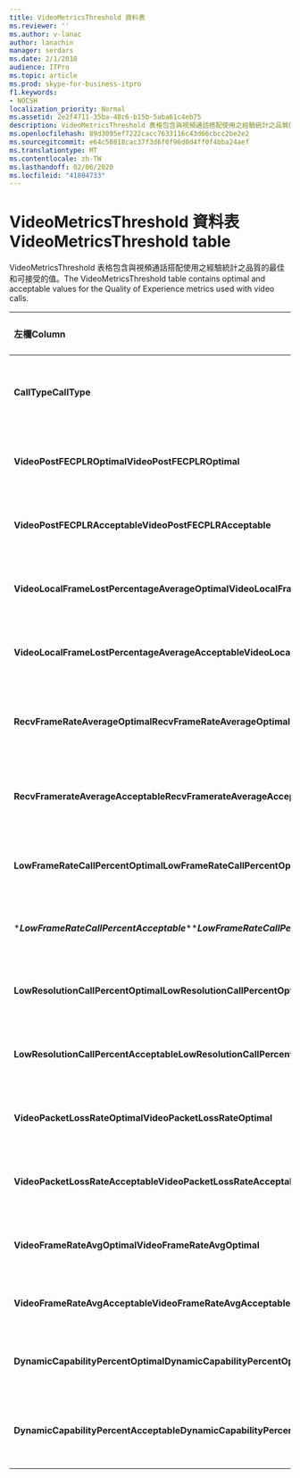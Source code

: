 ```yaml
---
title: VideoMetricsThreshold 資料表
ms.reviewer: ''
ms.author: v-lanac
author: lanachin
manager: serdars
ms.date: 2/1/2018
audience: ITPro
ms.topic: article
ms.prod: skype-for-business-itpro
f1.keywords:
- NOCSH
localization_priority: Normal
ms.assetid: 2e2f4711-35ba-48c6-b15b-5aba61c4eb75
description: VideoMetricsThreshold 表格包含與視頻通話搭配使用之經驗統計之品質的最佳和可接受的值。
ms.openlocfilehash: 89d3095ef7222cacc7633116c43d66cbcc2be2e2
ms.sourcegitcommit: e64c50818cac37f3d6f0f96d0d4ff0f4bba24aef
ms.translationtype: MT
ms.contentlocale: zh-TW
ms.lasthandoff: 02/06/2020
ms.locfileid: "41804733"
---
```

# <a name="videometricsthreshold-table"></a><span data-ttu-id="f10a1-103">VideoMetricsThreshold 資料表</span><span class="sxs-lookup"><span data-stu-id="f10a1-103">VideoMetricsThreshold table</span></span>
 
<span data-ttu-id="f10a1-104">VideoMetricsThreshold 表格包含與視頻通話搭配使用之經驗統計之品質的最佳和可接受的值。</span><span class="sxs-lookup"><span data-stu-id="f10a1-104">The VideoMetricsThreshold table contains optimal and acceptable values for the Quality of Experience metrics used with video calls.</span></span>
  

| <span data-ttu-id="f10a1-105">**左欄**</span><span class="sxs-lookup"><span data-stu-id="f10a1-105">**Column**</span></span>                                               | <span data-ttu-id="f10a1-106">**資料類型**</span><span class="sxs-lookup"><span data-stu-id="f10a1-106">**Data Type**</span></span>       | <span data-ttu-id="f10a1-107">**索引鍵/索引**</span><span class="sxs-lookup"><span data-stu-id="f10a1-107">**Key/Index**</span></span>  | <span data-ttu-id="f10a1-108">**詳細資料**</span><span class="sxs-lookup"><span data-stu-id="f10a1-108">**Details**</span></span>                          |
|:---------------------------------------------------------|:--------------------|:---------------|:-------------------------------------|
| <span data-ttu-id="f10a1-109">**CallType**</span><span class="sxs-lookup"><span data-stu-id="f10a1-109">**CallType**</span></span> <br/>                                       | <span data-ttu-id="f10a1-110">int</span><span class="sxs-lookup"><span data-stu-id="f10a1-110">int</span></span>  <br/>          | <span data-ttu-id="f10a1-111">首選</span><span class="sxs-lookup"><span data-stu-id="f10a1-111">Primary</span></span>  <br/> | <span data-ttu-id="f10a1-112">所撥打的通話類型。</span><span class="sxs-lookup"><span data-stu-id="f10a1-112">Type of call that was placed.</span></span>  <br/> |
| <span data-ttu-id="f10a1-113">**VideoPostFECPLROptimal**</span><span class="sxs-lookup"><span data-stu-id="f10a1-113">**VideoPostFECPLROptimal**</span></span> <br/>                         | <span data-ttu-id="f10a1-114">decimal （5，2）</span><span class="sxs-lookup"><span data-stu-id="f10a1-114">decimal(5,2)</span></span>  <br/> |                | <span data-ttu-id="f10a1-115">預設值為0.05。</span><span class="sxs-lookup"><span data-stu-id="f10a1-115">The default value is 0.05.</span></span>  <br/>    |
| <span data-ttu-id="f10a1-116">**VideoPostFECPLRAcceptable**</span><span class="sxs-lookup"><span data-stu-id="f10a1-116">**VideoPostFECPLRAcceptable**</span></span> <br/>                      | <span data-ttu-id="f10a1-117">decimal （5，2）</span><span class="sxs-lookup"><span data-stu-id="f10a1-117">decimal(5,2)</span></span>  <br/> |                | <span data-ttu-id="f10a1-118">預設值為0.10。</span><span class="sxs-lookup"><span data-stu-id="f10a1-118">The default value is 0.10.</span></span>  <br/>    |
| <span data-ttu-id="f10a1-119">**VideoLocalFrameLostPercentageAverageOptimal**</span><span class="sxs-lookup"><span data-stu-id="f10a1-119">**VideoLocalFrameLostPercentageAverageOptimal**</span></span> <br/>    | <span data-ttu-id="f10a1-120">decimal （5，2）</span><span class="sxs-lookup"><span data-stu-id="f10a1-120">decimal(5,2)</span></span>  <br/> |                | <span data-ttu-id="f10a1-121">預設值為5.0。</span><span class="sxs-lookup"><span data-stu-id="f10a1-121">The default value is 5.0.</span></span>  <br/>     |
| <span data-ttu-id="f10a1-122">**VideoLocalFrameLostPercentageAverageAcceptable**</span><span class="sxs-lookup"><span data-stu-id="f10a1-122">**VideoLocalFrameLostPercentageAverageAcceptable**</span></span> <br/> | <span data-ttu-id="f10a1-123">decimal （5，2）</span><span class="sxs-lookup"><span data-stu-id="f10a1-123">decimal(5,2)</span></span>  <br/> |                | <span data-ttu-id="f10a1-124">預設值為10.0。</span><span class="sxs-lookup"><span data-stu-id="f10a1-124">The default value is 10.0.</span></span>  <br/>    |
| <span data-ttu-id="f10a1-125">**RecvFrameRateAverageOptimal**</span><span class="sxs-lookup"><span data-stu-id="f10a1-125">**RecvFrameRateAverageOptimal**</span></span> <br/>                    | <span data-ttu-id="f10a1-126">十進位（9，4）</span><span class="sxs-lookup"><span data-stu-id="f10a1-126">decimal(9,4)</span></span>  <br/> |                | <span data-ttu-id="f10a1-127">預設值為12.0000。</span><span class="sxs-lookup"><span data-stu-id="f10a1-127">The default value is 12.0000.</span></span>  <br/> |
| <span data-ttu-id="f10a1-128">**RecvFramerateAverageAcceptable**</span><span class="sxs-lookup"><span data-stu-id="f10a1-128">**RecvFramerateAverageAcceptable**</span></span> <br/>                 | <span data-ttu-id="f10a1-129">十進位（9，4）</span><span class="sxs-lookup"><span data-stu-id="f10a1-129">decimal(9,4)</span></span>  <br/> |                | <span data-ttu-id="f10a1-130">預設值為7.0000。</span><span class="sxs-lookup"><span data-stu-id="f10a1-130">The default value is 7.0000.</span></span>  <br/>  |
| <span data-ttu-id="f10a1-131">**LowFrameRateCallPercentOptimal**</span><span class="sxs-lookup"><span data-stu-id="f10a1-131">**LowFrameRateCallPercentOptimal**</span></span> <br/>                 | <span data-ttu-id="f10a1-132">decimal （5，2）</span><span class="sxs-lookup"><span data-stu-id="f10a1-132">decimal(5,2)</span></span>  <br/> |                | <span data-ttu-id="f10a1-133">預設值為5.0。</span><span class="sxs-lookup"><span data-stu-id="f10a1-133">The default value is 5.0.</span></span>  <br/>     |
| <span data-ttu-id="f10a1-134">\****LowFrameRateCallPercentAcceptable***\*</span><span class="sxs-lookup"><span data-stu-id="f10a1-134">\****LowFrameRateCallPercentAcceptable***\*</span></span> <br/>        | <span data-ttu-id="f10a1-135">decimal （5，2）</span><span class="sxs-lookup"><span data-stu-id="f10a1-135">decimal(5,2)</span></span>  <br/> |                | <span data-ttu-id="f10a1-136">預設值為 10.0/</span><span class="sxs-lookup"><span data-stu-id="f10a1-136">The default value is 10.0/</span></span>  <br/>    |
| <span data-ttu-id="f10a1-137">**LowResolutionCallPercentOptimal**</span><span class="sxs-lookup"><span data-stu-id="f10a1-137">**LowResolutionCallPercentOptimal**</span></span> <br/>                | <span data-ttu-id="f10a1-138">decimal （5，2）</span><span class="sxs-lookup"><span data-stu-id="f10a1-138">decimal(5,2)</span></span>  <br/> |                | <span data-ttu-id="f10a1-139">預設值為5.0。</span><span class="sxs-lookup"><span data-stu-id="f10a1-139">The default value is 5.0.</span></span>  <br/>     |
| <span data-ttu-id="f10a1-140">**LowResolutionCallPercentAcceptable**</span><span class="sxs-lookup"><span data-stu-id="f10a1-140">**LowResolutionCallPercentAcceptable**</span></span> <br/>             | <span data-ttu-id="f10a1-141">decimal （5，2）</span><span class="sxs-lookup"><span data-stu-id="f10a1-141">decimal(5,2)</span></span>  <br/> |                | <span data-ttu-id="f10a1-142">預設值為10.0。</span><span class="sxs-lookup"><span data-stu-id="f10a1-142">The default value is 10.0.</span></span>  <br/>    |
| <span data-ttu-id="f10a1-143">**VideoPacketLossRateOptimal**</span><span class="sxs-lookup"><span data-stu-id="f10a1-143">**VideoPacketLossRateOptimal**</span></span> <br/>                     | <span data-ttu-id="f10a1-144">foat</span><span class="sxs-lookup"><span data-stu-id="f10a1-144">foat</span></span>  <br/>         |                | <span data-ttu-id="f10a1-145">預設值為0.05。</span><span class="sxs-lookup"><span data-stu-id="f10a1-145">The default value is 0.05.</span></span>  <br/>    |
| <span data-ttu-id="f10a1-146">**VideoPacketLossRateAcceptable**</span><span class="sxs-lookup"><span data-stu-id="f10a1-146">**VideoPacketLossRateAcceptable**</span></span> <br/>                  | <span data-ttu-id="f10a1-147">浮</span><span class="sxs-lookup"><span data-stu-id="f10a1-147">float</span></span>  <br/>        |                | <span data-ttu-id="f10a1-148">預設值為0.10。</span><span class="sxs-lookup"><span data-stu-id="f10a1-148">The default value is 0.10.</span></span>  <br/>    |
| <span data-ttu-id="f10a1-149">**VideoFrameRateAvgOptimal**</span><span class="sxs-lookup"><span data-stu-id="f10a1-149">**VideoFrameRateAvgOptimal**</span></span> <br/>                       | <span data-ttu-id="f10a1-150">浮</span><span class="sxs-lookup"><span data-stu-id="f10a1-150">float</span></span>  <br/>        |                | <span data-ttu-id="f10a1-151">預設值為12。</span><span class="sxs-lookup"><span data-stu-id="f10a1-151">The default value is 12.</span></span>  <br/>      |
| <span data-ttu-id="f10a1-152">**VideoFrameRateAvgAcceptable**</span><span class="sxs-lookup"><span data-stu-id="f10a1-152">**VideoFrameRateAvgAcceptable**</span></span> <br/>                    | <span data-ttu-id="f10a1-153">浮</span><span class="sxs-lookup"><span data-stu-id="f10a1-153">float</span></span>  <br/>        |                | <span data-ttu-id="f10a1-154">預設值為7。</span><span class="sxs-lookup"><span data-stu-id="f10a1-154">The default value is 7.</span></span>  <br/>       |
| <span data-ttu-id="f10a1-155">**DynamicCapabilityPercentOptimal**</span><span class="sxs-lookup"><span data-stu-id="f10a1-155">**DynamicCapabilityPercentOptimal**</span></span> <br/>                | <span data-ttu-id="f10a1-156">decimal （5，2）</span><span class="sxs-lookup"><span data-stu-id="f10a1-156">decimal(5,2)</span></span>  <br/> |                | <span data-ttu-id="f10a1-157">預設值為5.00。</span><span class="sxs-lookup"><span data-stu-id="f10a1-157">The default value is 5.00.</span></span>  <br/>    |
| <span data-ttu-id="f10a1-158">**DynamicCapabilityPercentAcceptable**</span><span class="sxs-lookup"><span data-stu-id="f10a1-158">**DynamicCapabilityPercentAcceptable**</span></span> <br/>             | <span data-ttu-id="f10a1-159">decimal （5，2）</span><span class="sxs-lookup"><span data-stu-id="f10a1-159">decimal(5,2)</span></span>  <br/> |                | <span data-ttu-id="f10a1-160">預設值為10.00。</span><span class="sxs-lookup"><span data-stu-id="f10a1-160">The default value is 10.00.</span></span>  <br/>   |

